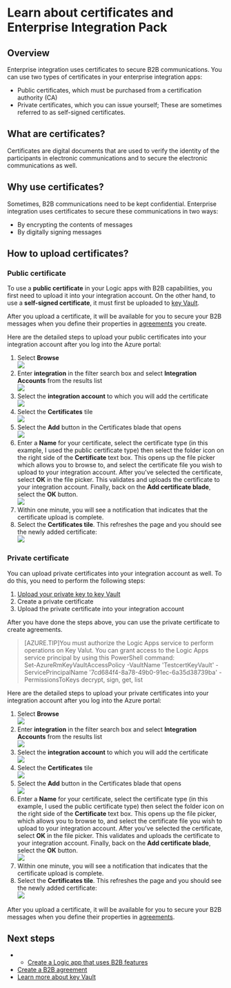 <properties 
	pageTitle="Using certificates with Enterprise Integration Pack | Microsoft Azure App Service" 
	description="Learn how to use certificates with the Enterprise Integration Pack and Logic apps" 
	services="logic-apps" 
	documentationCenter=".net,nodejs,java"
	authors="msftman" 
	manager="erikre" 
	editor="cgronlun"/>

<tags 
	ms.service="logic-apps" 
	ms.workload="integration" 
	ms.tgt_pltfrm="na" 
	ms.devlang="na" 
	ms.topic="article" 
	ms.date="09/06/2016" 
	ms.author="deonhe"/>

# Learn about certificates and Enterprise Integration Pack

## Overview
Enterprise integration uses certificates to secure B2B communications. You can use two types of certificates in your enterprise integration apps:
- Public certificates, which must be purchased from a certification authority (CA)
- Private certificates, which you can issue yourself; These are sometimes referred to as self-signed certificates.

## What are certificates?
Certificates are digital documents that are used to verify the identity of the participants in electronic communications and to secure the electronic communications as well. 

## Why use certificates?
Sometimes, B2B communications need to be kept confidential. Enterprise integration uses certificates to secure these communications in two ways:
- By encrypting the contents of messages
- By digitally signing messages  

## How to upload certificates?

### Public certificate
To use a **public certificate** in your Logic apps with B2B capabilities, you first need to upload it into your integration account. On the other hand, to use a **self-signed certificate**, it must first be uploaded to [key Vault](../key-vault/key-vault-get-started.md "Learn about Key Vault"). 

After you upload a certificate, it will be available for you to secure your B2B messages when you define their properties in [agreements](./app-service-logic-enterprise-integration-agreements.md) you create.  

Here are the detailed steps to upload your public certificates into your integration account after you log into the Azure portal:   
1. Select **Browse**  
![](./media/app-service-logic-enterprise-integration-overview/overview-1.png)    
2. Enter **integration** in the filter search box and select **Integration Accounts** from the results list     
 ![](./media/app-service-logic-enterprise-integration-overview/overview-2.png)  
3. Select the **integration account** to which you will add the certificate  
![](./media/app-service-logic-enterprise-integration-overview/overview-3.png)  
4.  Select the **Certificates** tile  
![](./media/app-service-logic-enterprise-integration-certificates/certificate-1.png)  
5. Select the **Add** button in the Certificates blade that opens  
![](./media/app-service-logic-enterprise-integration-certificates/certificate-2.png)  
6. Enter a **Name** for your certificate, select the certificate type (in this example, I used the public certificate type) then select the folder icon on the right side of the **Certificate** text box. This opens up the file picker which allows you to browse to, and select the certificate file you wish to upload to your integration account. After you've selected the certificate, select **OK** in the file picker. This validates and uploads the certificate to your integration account. Finally, back on the **Add certificate blade**, select the **OK** button.  
![](./media/app-service-logic-enterprise-integration-certificates/certificate-3.png)  
7. Within one minute, you will see a notification that indicates that the certificate upload is complete.  
8. Select the **Certificates tile**. This refreshes the page and you should see the newly added certificate:  
![](./media/app-service-logic-enterprise-integration-certificates/certificate-4.png)  

### Private certificate
You can upload private certificates into your integration account as well. To do this, you need to perform the following steps:  
1. [Upload your private key to key Vault](../key-vault/key-vault-get-started.md "Learn about Key Vault")  
2. Create a private certificate 
3. Upload the private certificate into your integration account  

After you have done the steps above, you can use the private certificate to create agreements.

>[AZURE.TIP]You must authorize the Logic Apps service to perform operations on Key Valut. You can grant access to the Logic Apps service principal by using this PowerShell command:        
Set-AzureRmKeyVaultAccessPolicy -VaultName 'TestcertKeyVault' -ServicePrincipalName '7cd684f4-8a78-49b0-91ec-6a35d38739ba' -PermissionsToKeys decrypt, sign, get, list


Here are the detailed steps to upload your private certificates into your integration account after you log into the Azure portal:   
1. Select **Browse**  
![](./media/app-service-logic-enterprise-integration-overview/overview-1.png)    
2. Enter **integration** in the filter search box and select **Integration Accounts** from the results list     
 ![](./media/app-service-logic-enterprise-integration-overview/overview-2.png)  
3. Select the **integration account** to which you will add the certificate  
![](./media/app-service-logic-enterprise-integration-overview/overview-3.png)  
4.  Select the **Certificates** tile  
![](./media/app-service-logic-enterprise-integration-certificates/certificate-1.png)  
5. Select the **Add** button in the Certificates blade that opens  
![](./media/app-service-logic-enterprise-integration-certificates/certificate-2.png)  
6. Enter a **Name** for your certificate, select the certificate type (in this example, I used the public certificate type) then select the folder icon on the right side of the **Certificate** text box. This opens up the file picker, which allows you to browse to, and select the certificate file you wish to upload to your integration account. After you've selected the certificate, select **OK** in the file picker. This validates and uploads the certificate to your integration account. Finally, back on the **Add certificate blade**, select the **OK** button.  
![](./media/app-service-logic-enterprise-integration-certificates/privatecertificate-1.png)  
7. Within one minute, you will see a notification that indicates that the certificate upload is complete.  
8. Select the **Certificates tile**. This refreshes the page and you should see the newly added certificate:  
![](./media/app-service-logic-enterprise-integration-certificates/privatecertificate-2.png)  

After you upload a certificate, it will be available for you to secure your B2B messages when you define their properties in [agreements](./app-service-logic-enterprise-integration-agreements.md).  


## Next steps
- - [Create a Logic app that uses B2B features](./app-service-logic-enterprise-integration-b2b.md)  
- [Create a B2B agreement](./app-service-logic-enterprise-integration-agreements.md)  
- [Learn more about key Vault](../key-vault/key-vault-get-started.md "Learn about Key Vault")  

